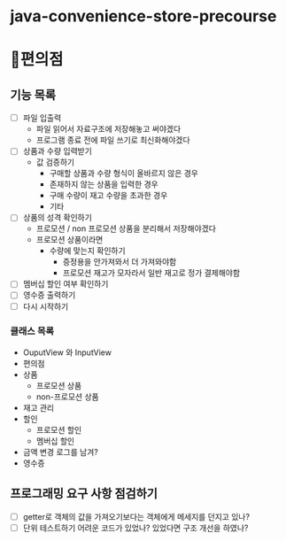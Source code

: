 # java-convenience-store-precourse

# 🏬편의점

## 기능 목록

- [ ] 파일 입출력
  - 파일 읽어서 자료구조에 저장해놓고 써야겠다
  - 프로그램 종료 전에 파일 쓰기로 최신화해야겠다
- [ ] 상품과 수량 입력받기
  - 값 검증하기
    - 구매할 상품과 수량 형식이 올바르지 않은 경우
    - 존재하지 않는 상품을 입력한 경우
    - 구매 수량이 재고 수량을 초과한 경우
    - 기타
- [ ] 상품의 성격 확인하기
  - 프로모션 / non 프로모션 상품을 분리해서 저장해야겠다
  - 프로모션 상품이라면
    - 수량에 맞는지 확인하기
      - 증정용을 안가져와서 더 가져와야함
      - 프로모션 재고가 모자라서 일반 재고로 정가 결제해야함
- [ ] 멤버십 할인 여부 확인하기
- [ ] 영수증 출력하기
- [ ] 다시 시작하기

### 클래스 목록
- OuputView 와 InputView
- 편의점
- 상품
  - 프로모션 상품
  - non-프로모션 상품
- 재고 관리
- 할인
  - 프로모션 할인
  - 멤버십 할인
- 금액 변경 로그를 남겨?
- 영수증

## 프로그래밍 요구 사항 점검하기

- [ ] getter로 객체의 값을 가져오기보다는 객체에게 메세지를 던지고 있나?
- [ ] 단위 테스트하기 어려운 코드가 있었나? 있었다면 구조 개선을 하였나?